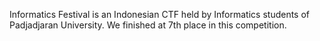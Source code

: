 Informatics Festival is an Indonesian CTF held by Informatics students of Padjadjaran University. We finished at 7th place in this competition.
